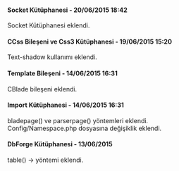 <h4>Socket Kütüphanesi - 20/06/2015 18:42</h4>
<p>Socket Kütüphanesi eklendi.</p>

<h4>CCss Bileşeni ve Css3 Kütüphanesi - 19/06/2015 15:20</h4>
<p>Text-shadow kullanımı eklendi.</p>

<h4>Template Bileşeni - 14/06/2015 16:31</h4>
<p>CBlade bileşeni eklendi.</p>

<h4>Import Kütüphanesi - 14/06/2015 16:31</h4>
<p>bladepage() ve parserpage() yöntemleri eklendi.<br>
Config/Namespace.php dosyasına değişiklik eklendi.</p>

<h4>DbForge Kütüphanesi - 13/06/2015</h4>
<p>table() -> yöntemi eklendi.</p>

